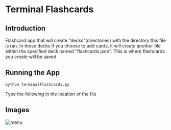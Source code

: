 # Terminal Flashcards

## Introduction

Flashcard app that will create "decks"(directories) with the directory
this file is ran. In those decks if you choose to add cards, it will
create another file within the specified deck named "flashcards.json".
This is where flashcards you create will be saved.

## Running the App

```
python terminalFlashcards.py
```
Type the following in the location of the file

## Images

![menu]( https://app.screencast.com/xDAzDWg7NRGZh )
